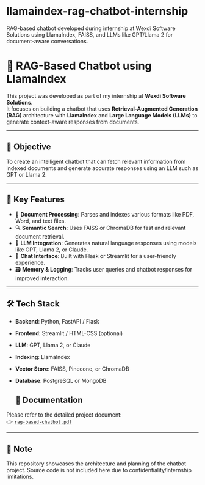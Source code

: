 # llamaindex-rag-chatbot-internship
RAG-based chatbot developed during internship at Wexdi Software Solutions using LlamaIndex, FAISS, and LLMs like GPT/Llama 2 for document-aware conversations.

# 🤖 RAG-Based Chatbot using LlamaIndex

This project was developed as part of my internship at **Wexdi Software Solutions**.  
It focuses on building a chatbot that uses **Retrieval-Augmented Generation (RAG)** architecture with **LlamaIndex** and **Large Language Models (LLMs)** to generate context-aware responses from documents.

---

## 🎯 Objective
To create an intelligent chatbot that can fetch relevant information from indexed documents and generate accurate responses using an LLM such as GPT or Llama 2.

---

## 🚀 Key Features
- 📄 **Document Processing**: Parses and indexes various formats like PDF, Word, and text files.
- 🔍 **Semantic Search**: Uses FAISS or ChromaDB for fast and relevant document retrieval.
- 🧠 **LLM Integration**: Generates natural language responses using models like GPT, Llama 2, or Claude.
- 💬 **Chat Interface**: Built with Flask or Streamlit for a user-friendly experience.
- 🗃️ **Memory & Logging**: Tracks user queries and chatbot responses for improved interaction.

---

## 🛠️ Tech Stack
- **Backend**: Python, FastAPI / Flask  
- **Frontend**: Streamlit / HTML-CSS (optional)  
- **LLM**: GPT, Llama 2, or Claude  
- **Indexing**: LlamaIndex  
- **Vector Store**: FAISS, Pinecone, or ChromaDB  
- **Database**: PostgreSQL or MongoDB

  ## 📄 Documentation
Please refer to the detailed project document:  
👉 [`rag-based-chatbot.pdf`](rag-based-chatbot.pdf)

---

## 📌 Note
This repository showcases the architecture and planning of the chatbot project. Source code is not included here due to confidentiality/internship limitations.
